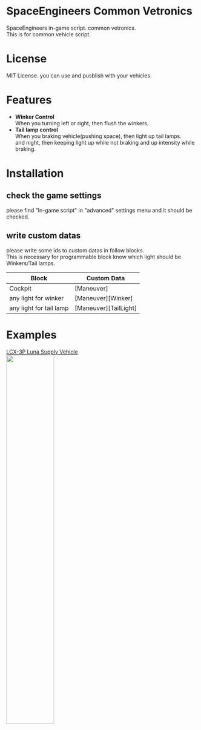 # SpaceEngineers Common Vetronics 
SpaceEngineers in-game script. common vetronics.  
This is for common vehicle script.

# License

MIT License. you can use and pusblish with your vehicles.

# Features

- **Winker Control**  
When you turning left or right, then flush the winkers.
- **Tail lamp control**  
When you braking vehicle(pushing space), then light up tail lamps.  
and night, then keeping light up while not braking and up intensity while braking.

# Installation

## check the game settings

please find "In-game script" in "advanced" settings menu and it should be checked.

## write custom datas

please write some ids to custom datas in follow blocks.  
This is necessary for programmable block know which light should be Winkers/Tail lamps.

|Block|Custom Data|
|---|---|
|Cockpit|[Maneuver]|
|any light for winker|[Maneuver][Winker]|
|any light for tail lamp|[Maneuver][TailLight]|

# Examples

<a href="https://steamcommunity.com/sharedfiles/filedetails/?id=1965652468">LCX-3P Luna Supply Vehicle<br/>
<img src="https://user-images.githubusercontent.com/48115430/72358964-c61d7a80-3730-11ea-836c-ff638cc5097a.png" width="50%"/></a>
